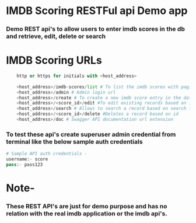 # IMDB Scoring RESTFul api Demo app
### Demo REST api's to allow users to enter imdb scores in the db and retrieve, edit, delete or search


# IMDB Scoring URLs
```python
    http or https for initials with <host_address>
    
    <host_address>/imdb-scores/list # To list the imdb scores with pagination 
    <host_address>/admin # Admin login url
    <host_address>/create # To create a new imdb score entry in the database
    <host_address>/<score_id>/edit #To edit existing records based on id
    <host_address>/search # Allows to search a record based on search fields
    <host_address>/<score_id>/delete #Deletes a record based on id
    <host_address>/doc # Swagger API documentation url extension

```

### To test these api's create superuser admin credential from terminal like the below sample auth credentials

```python
# Sample API auth credentials -  
username:- score
pass:- pass123
```

# Note-
### These REST API's are just for demo purpose and has no relation with the real imdb application or the imdb api's.   
